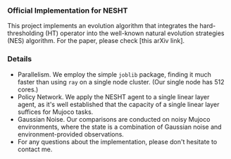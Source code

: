 
### Official Implementation for NESHT

This project implements an evolution algorithm that integrates the hard-thresholding (HT) operator into the well-known natural evolution strategies (NES) algorithm. For the paper, please check [this arXiv link].

### Details

- Parallelism. We employ the simple <code>joblib</code> package, finding it much faster than using <code>ray</code> on a single node cluster. (Our single node has 512 cores.)
- Policy Network. We apply the NESHT agent to a single linear layer agent, as it's well established that the capacity of a single linear layer suffices for Mujoco tasks.
- Gaussian Noise. Our comparisons are conducted on noisy Mujoco environments, where the state is a combination of Gaussian noise and environment-provided observations.
- For any questions about the implementation, please don't hesitate to contact me.
